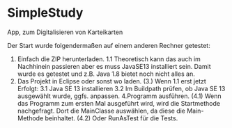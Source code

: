 # SimpleStudy
App, zum Digitalisieren von Karteikarten

Der Start wurde folgendermaßen auf einem anderen Rechner getestet:
1. Einfach die ZIP herunterladen.
  1.1 Theoretisch kann das auch im Nachhinein passieren aber es muss JavaSE13 installiert sein. Damit wurde es getestet und z.B. Java 1.8 bietet noch nicht alles an.
2. Das Projekt in Eclipse oder sonst wo laden.
(3.) Wenn 1.1 erst jetzt Erfolgt:
  3.1 Java SE 13 installieren
  3.2 Im Buildpath prüfen, ob Java SE 13 ausgewählt wurde, ggfs. anpassen.
4.Programm ausführen.
  (4.1) Wenn das Programm zum ersten Mal ausgeführt wird, wird die Startmethode nachgefragt. Dort die MainClasse auswählen, da diese die Main-Methode beinhaltet.
  (4.2) Oder RunAsTest für die Tests.
